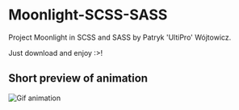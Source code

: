 # Moonlight-SCSS-SASS
Project Moonlight in SCSS and SASS by Patryk 'UltiPro' Wójtowicz.

Just download and enjoy :>!

## Short preview of animation 

![Gif animation](MoonLight.gif)
